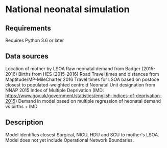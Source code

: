 National neonatal simulation
============================


Requirements
------------

Requires Python 3.6 or later


Data sources
------------

Location of mother by LSOA
Raw neonatal demand from Badger (2015-2016)
Births from HES (2015-2016)
Road Travel times and distances from Maptitude/MP-MileCharter 2016
Travel times for LSOA based on postoce closest to populated-weighted centroid
Neonatal Unit designation from NNAP 2015
Index of Multiple Deprivation (IMD: https://www.gov.uk/government/statistics/english-indices-of-deprivation-2015)
Demand in model based on multiple regression of neonatal demand vs births + IMD

Description
-----------

Model identifies closest Surgical, NICU, HDU and SCU to mother's LSOA.
Model does not yet include Operational Network Boundaries.
